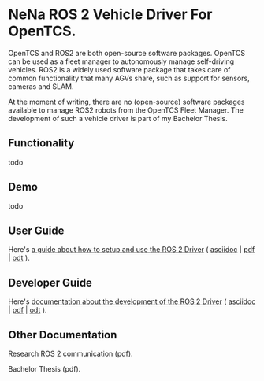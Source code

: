 # NeNa ROS 2 Vehicle Driver For OpenTCS.

OpenTCS and ROS2 are both open-source software packages. OpenTCS can be used as a fleet manager to autonomously manage self-driving vehicles. ROS2 is a widely used software package that takes care of common functionality that many AGVs share, such as support for sensors, cameras and SLAM. 

 At the moment of writing, there are no (open-source) software packages available to manage ROS2 robots from the OpenTCS Fleet Manager. The development of such a vehicle driver is part of my Bachelor Thesis.

## Functionality

todo

## Demo
todo

## User Guide
Here's [a guide about how to setup and use the ROS 2 Driver](openTCS-NeNa-Documentation/src/docs/user_guide/user_guide.adoc) ( [asciidoc](openTCS-NeNa-Documentation/src/docs/developers_guide/developers_guide.adoc) | [pdf](openTCS-NeNa-Documentation/src/docs/developers_guide/developers_guide.pdf) | [odt](openTCS-NeNa-Documentation/src/docs/developers_guide/developers_guide.odt) ).

## Developer Guide
Here's [documentation about the development of the ROS 2 Driver](openTCS-NeNa-Documentation/src/docs/developers_guide/developers_guide.adoc) ( [asciidoc](openTCS-NeNa-Documentation/src/docs/developers_guide/developers_guide.adoc) | [pdf](openTCS-NeNa-Documentation/src/docs/developers_guide/developers_guide.pdf) | [odt](openTCS-NeNa-Documentation/src/docs/developers_guide/developers_guide.odt) ).

## Other Documentation
Research ROS 2 communication (pdf).

Bachelor Thesis (pdf).